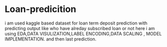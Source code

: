 # Loan-predicition
i am used kaggle based dataset for loan term deposit prediction with predicting output like who have alreday subscribed loan or not here i am using EDA,DATA VISULIZATION,LABEL ENCODING,DATA SCALING , MODEL IMPLEMENTATION. and then last prediction.
